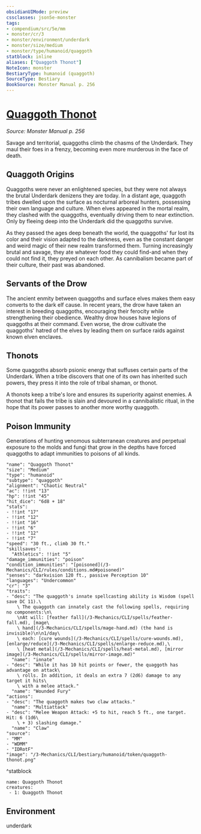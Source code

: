 ```yaml
---
obsidianUIMode: preview
cssclasses: json5e-monster
tags:
- compendium/src/5e/mm
- monster/cr/3
- monster/environment/underdark
- monster/size/medium
- monster/type/humanoid/quaggoth
statblock: inline
aliases: ["Quaggoth Thonot"]
NoteIcon: monster
BestiaryType: humanoid (quaggoth)
SourceType: Bestiary
BookSource: Monster Manual p. 256
---
```

# [Quaggoth Thonot](3-Mechanics\CLI\bestiary\humanoid/quaggoth-thonot.md)
*Source: Monster Manual p. 256*  

Savage and territorial, quaggoths climb the chasms of the Underdark. They maul their foes in a frenzy, becoming even more murderous in the face of death.

## Quaggoth Origins

Quaggoths were never an enlightened species, but they were not always the brutal Underdark denizens they are today. In a distant age, quaggoth tribes dwelled upon the surface as nocturnal arboreal hunters, possessing their own language and culture. When elves appeared in the mortal realm, they clashed with the quaggoths, eventually driving them to near extinction. Only by fleeing deep into the Underdark did the quaggoths survive.

As they passed the ages deep beneath the world, the quaggoths' fur lost its color and their vision adapted to the darkness, even as the constant danger and weird magic of their new realm transformed them. Turning increasingly brutal and savage, they ate whatever food they could find-and when they could not find it, they preyed on each other. As cannibalism became part of their culture, their past was abandoned.

## Servants of the Drow

The ancient enmity between quaggoths and surface elves makes them easy converts to the dark elf cause. In recent years, the drow have taken an interest in breeding quaggoths, encouraging their ferocity while strengthening their obedience. Wealthy drow houses have legions of quaggoths at their command. Even worse, the drow cultivate the quaggoths' hatred of the elves by leading them on surface raids against known elven enclaves.

## Thonots

Some quaggoths absorb psionic energy that suffuses certain parts of the Underdark. When a tribe discovers that one of its own has inherited such powers, they press it into the role of tribal shaman, or thonot.

A thonots keep a tribe's lore and ensures its superiority against enemies. A thonot that fails the tribe is slain and devoured in a cannibalistic ritual, in the hope that its power passes to another more worthy quaggoth.

## Poison Immunity

Generations of hunting venomous subterranean creatures and perpetual exposure to the molds and fungi that grow in the depths have forced quaggoths to adapt immunities to poisons of all kinds.

```statblock
"name": "Quaggoth Thonot"
"size": "Medium"
"type": "humanoid"
"subtype": "quaggoth"
"alignment": "Chaotic Neutral"
"ac": !!int "13"
"hp": !!int "45"
"hit_dice": "6d8 + 18"
"stats":
- !!int "17"
- !!int "12"
- !!int "16"
- !!int "6"
- !!int "12"
- !!int "7"
"speed": "30 ft., climb 30 ft."
"skillsaves":
  "Athletics": !!int "5"
"damage_immunities": "poison"
"condition_immunities": "[poisoned](/3-Mechanics/CLI/rules/conditions.md#poisoned)"
"senses": "darkvision 120 ft., passive Perception 10"
"languages": "Undercommon"
"cr": "3"
"traits":
- "desc": "The quaggoth's innate spellcasting ability is Wisdom (spell save DC 11).\
    \ The quaggoth can innately cast the following spells, requiring no components:\n\
    \nAt will: [feather fall](/3-Mechanics/CLI/spells/feather-fall.md), [mage\
    \ hand](/3-Mechanics/CLI/spells/mage-hand.md) (the hand is invisible)\n\n1/day\
    \ each: [cure wounds](/3-Mechanics/CLI/spells/cure-wounds.md), [enlarge/reduce](/3-Mechanics/CLI/spells/enlarge-reduce.md),\
    \ [heat metal](/3-Mechanics/CLI/spells/heat-metal.md), [mirror image](/3-Mechanics/CLI/spells/mirror-image.md)"
  "name": "innate"
- "desc": "While it has 10 hit points or fewer, the quaggoth has advantage on attack\
    \ rolls. In addition, it deals an extra 7 (2d6) damage to any target it hits\
    \ with a melee attack."
  "name": "Wounded Fury"
"actions":
- "desc": "The quaggoth makes two claw attacks."
  "name": "Multiattack"
- "desc": "Melee Weapon Attack: +5 to hit, reach 5 ft., one target. Hit: 6 (1d6\
    \ + 3) slashing damage."
  "name": "Claw"
"source":
- "MM"
- "WDMM"
- "IDRotF"
"image": "/3-Mechanics/CLI/bestiary/humanoid/token/quaggoth-thonot.png"
```
^statblock

```encounter-table
name: Quaggoth Thonot
creatures:
 - 1: Quaggoth Thonot
```

## Environment

underdark